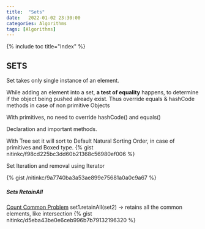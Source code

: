```yaml
---
title:  "Sets"
date:   2022-01-02 23:30:00
categories: Algorithms
tags: [Algorithms]
---
```

{% include toc title="Index" %}

## SETS
Set takes only single instance of an element.

While adding an element into a set, **a test of equality** happens, to determine if the object being pushed already exist.
Thus override equals & hashCode methods in case of non primitive Objects

With primitives, no need to override hashCode() and equals()

Declaration and important methods.

With Tree set it will sort to Default Natural Sorting Order, in case of primitives and Boxed type.
{% gist nitinkc/f98cd225bc3dd60b21368c56980ef006 %}

Set Iteration and removal using Iterator

{% gist /nitinkc/9a7740ba3a53ae899e75681a0a0c9a67 %}


##### Sets RetainAll
[Count Common Problem](https://practiceit.cs.washington.edu/problem/view/bjp5/chapter11/e7-countCommon)
set1.retainAll(set2) -> retains all the common elements, like intersection
{% gist nitinkc/d5eba43be0e6ceb996b7b79132196320 %}